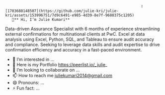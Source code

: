                                                                  ![1703688148507](https://github.com/julie-kri/julie-kri/assets/153996751/7d9c6491-e985-4d39-8e7f-9680375c1205)
       👋** Hi, I’m Julie Kumari**
Data-driven Assurance Specialist with 6 months of experience streamlining external confirmations for multinational clients at PwC. Excel at data analysis using Excel, Python, SQL, and Tableau to ensure audit accuracy and compliance. Seeking to leverage data skills and audit expertise to drive confirmation efficiency and accuracy in a fast-paced environment.
- 👀 I’m interested in ...
- 🌱 Here is my Portfolio https://peerlist.io/_julie_
- 💞️ I’m looking to collaborate on ...
- 📫 How to reach me juliekumari2014@gmail.com
- 😄 Pronouns: ...
- ⚡ Fun fact: ...

<!---
julie-kri/julie-kri is a ✨ special ✨ repository because its `README.md` (this file) appears on your GitHub profile.
You can click the Preview link to take a look at your changes.
--->
